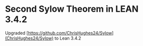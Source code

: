 # Second Sylow Theorem in LEAN 3.4.2

Upgraded [https://github.com/ChrisHughes24/Sylow](ChrisHughes24/Sylow) to Lean 3.4.2
